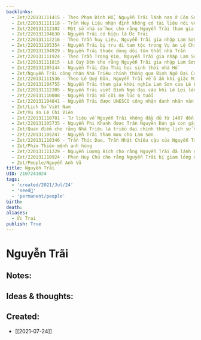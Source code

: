 ```yaml
---
backlinks:
  - Zet/220131111415 - Theo Phạm Đình Hổ, Nguyễn Trãi lánh nạn ở Côn Sơn sau sự sụp đổ nhà Hồ
  - Zet/220131111118 - Trần Huy Liệu nhận định không có tài liệu nói về Nguyễn Trãi từ 1407 đến 1417
  - Zet/220131112102 - Một số nhà sử học cho rằng Nguyễn Trãi tham gia Lam Sơn 1416 từ hội thề Lũng Nhai
  - Zet/220131104630 - Nguyễn Trãi có hiệu là Ức Trai
  - Zet/220131112216 - Theo Trần huy Liệu, Nguyễn Trãi gia nhập Lam Sơn khoảng sau 1420 - 1421
  - Zet/220131105354 - Nguyễn Trãi bị tru di tam tộc trong Vụ án Lệ Chi Viên 1442
  - Zet/220131104929 - Nguyễn Trãi thuộc dòng dõi tôn thất nhà Trần
  - Zet/220131111924 - Theo Trần Trọng Kim, Nguyễn Trãi gia nhập Lam Sơn 1420
  - Zet/220131111815 - Lê Quý Đôn cho rằng Nguyễn Trãi gia nhập Lam Sơn đầu năm 1418
  - Zet/220131105144 - Nguyễn Trãi đậu Thái học sinh thời nhà Hồ
  - Zet/Nguyễn Trãi công nhận Nhà Triệu chính thống qua Bình Ngô Đại Cáo
  - Zet/220131111536 - Theo Lê Quý Đôn, Nguyễn Trãi về ở ẩn khi giặc Minh đánh bại nhà Hồ
  - Zet/220131104755 - Nguyễn Trãi tham gia khởi nghĩa Lam Sơn của Lê Lợi
  - Zet/220131112305 - Nguyễn Trãi viết Bình Ngô đại cáo khi Lê Lợi lên làm vua
  - Zet/220131110008 - Nguyễn Trãi mồ côi mẹ lúc 6 tuổi
  - Zet/220131104841 - Nguyễn Trãi được UNESCO công nhận danh nhân văn hóa
  - Zet/Lịch Sử Việt Nam
  - Zet/Vụ án Lệ Chi Viên
  - Zet/220131110701 - Tư liệu về Nguyễn Trãi không đầy đủ từ 1407 đến khi gia nhập Lam Sơn
  - Zet/220131105735 - Nguyễn Phi Khanh được Trần Nguyên Đán gả con gái
  - Zet/Quan điểm cho rằng Nhà Triệu là triều đại chính thống lịch sử VN
  - Zet/220131105247 - Nguyễn Trãi tham mưu cho Lam Sơn
  - Zet/220131110346 - Trần Thúc Dao, Trần Nhật Chiêu cậu của Nguyễn Trãi
  - Zet/Phim Thiên mệnh anh hùng
  - Zet/220131111229 - Nguyễn Lương Bích cho rằng Nguyễn Trãi đã lánh nạn sau khi Nhà Hồ bại trận
  - Zet/220131110924 - Phan Huy Chú cho rằng Nguyễn Trãi bị giam lỏng ở Đông Quan sau khi Nhà Hồ sụp đổ
  - Zet/People/Nguyễn Anh Vũ
title: Nguyễn Trãi
UID: 2107241024
tags:
  - 'created/2021/Jul/24'
  - 'seed🥜'
  - 'permanent/people'
birth: 
death: 
aliases:
  - Ức Trai
publish: True
---
```

# Nguyễn Trãi

## Notes:


## Ideas & thoughts:

## Created:
- [[2021-07-24]]

